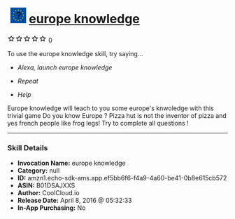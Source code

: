# &nbsp;<img src="skill_icon" alt="europe knowledge icon" width="36"> [europe knowledge](http://alexa.amazon.com/#skills/amzn1.echo-sdk-ams.app.ef5bb6f6-f4a9-4a60-be41-0b8e615cb572)
![0 stars](../../images/ic_star_border_black_18dp_1x.png)![0 stars](../../images/ic_star_border_black_18dp_1x.png)![0 stars](../../images/ic_star_border_black_18dp_1x.png)![0 stars](../../images/ic_star_border_black_18dp_1x.png)![0 stars](../../images/ic_star_border_black_18dp_1x.png) 0

To use the europe knowledge skill, try saying...

* *Alexa, launch europe knowledge*

* *Repeat*

* *Help*

Europe knowledge will teach to you some europe's knwoledge with this trivial game
Do you know Europe ?
Pizza hut is not the inventor of pizza and yes french people like frog legs!
Try to complete all questions !

***

### Skill Details

* **Invocation Name:** europe knowledge
* **Category:** null
* **ID:** amzn1.echo-sdk-ams.app.ef5bb6f6-f4a9-4a60-be41-0b8e615cb572
* **ASIN:** B01DSAJXXS
* **Author:** CoolCloud.io
* **Release Date:** April 8, 2016 @ 05:32:33
* **In-App Purchasing:** No
